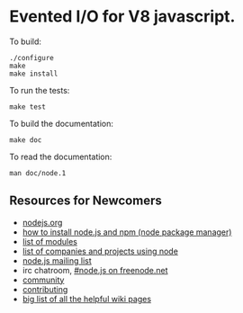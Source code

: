 Evented I/O for V8 javascript.
===

To build:

    ./configure
    make 
    make install

To run the tests:
  
    make test

To build the documentation:

    make doc
 
To read the documentation:

    man doc/node.1

Resources for Newcomers
---
  - [nodejs.org](http://nodejs.org/)
  - [how to install node.js and npm (node package manager)](joyeur.com/2010/12/10/installing-node-and-npm/)
  - [list of modules](github.com/ry/node/wiki/modules)
  - [list of companies and projects using node](github.com/ry/node/wiki)
  - [node.js mailing list](http://groups.google.com/group/nodejs)
  - irc chatroom, [#node.js on freenode.net](http://webchat.freenode.net?channels=node.js&uio=d4)
  - [community](https://github.com/ry/node/wiki/Community)
  - [contributing](https://github.com/ry/node/wiki/Contributing)
  - [big list of all the helpful wiki pages](https://github.com/ry/node/wiki/_pages)
